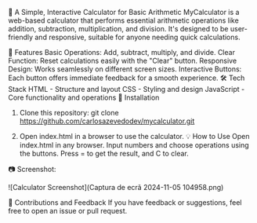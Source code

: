 🧮 A Simple, Interactive Calculator for Basic Arithmetic
MyCalculator is a web-based calculator that performs essential arithmetic operations like addition, subtraction, multiplication, and division. It's designed to be user-friendly and responsive, suitable for anyone needing quick calculations.

🚀 Features
Basic Operations: Add, subtract, multiply, and divide.
Clear Function: Reset calculations easily with the "Clear" button.
Responsive Design: Works seamlessly on different screen sizes.
Interactive Buttons: Each button offers immediate feedback for a smooth experience.
🛠️ Tech Stack
HTML - Structure and layout
CSS - Styling and design
JavaScript - Core functionality and operations
🔧 Installation
1. Clone this repository:
git clone https://github.com/carlosazevedodev/mycalculator.git

2. Open index.html in a browser to use the calculator.
💡 How to Use
Open index.html in any browser.
Input numbers and choose operations using the buttons.
Press = to get the result, and C to clear.

📷 Screenshot:

![Calculator Screenshot](Captura de ecrã 2024-11-05 104958.png)


🎉 Contributions and Feedback
If you have feedback or suggestions, feel free to open an issue or pull request.







